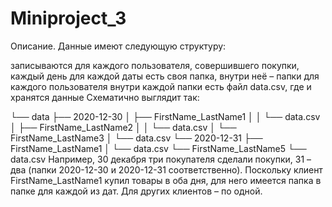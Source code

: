 # Miniproject_3

Описание.
Данные имеют следующую структуру:

записываются для каждого пользователя, совершившего покупки, каждый день
для каждой даты есть своя папка, внутри неё – папки для каждого пользователя
внутри каждой папки есть файл data.csv, где и хранятся данные
Схематично выглядит так:

└── data
   ├── 2020-12-30
   │  ├── FirstName_LastName1
   │  │   └── data.csv
   │  ├── FirstName_LastName2
   │  │   └── data.csv
   │  └── FirstName_LastName3
   │      └── data.csv
   └── 2020-12-31
      ├── FirstName_LastName1
      │   └── data.csv
      └── FirstName_LastName5
          └── data.csv
Например, 30 декабря три покупателя сделали покупки, 31 – два 
(папки 2020-12-30 и 2020-12-31 соответственно). Поскольку клиент FirstName_LastName1 купил товары в оба дня, для него имеется папка в папке для каждой из дат. Для других клиентов – по одной.
